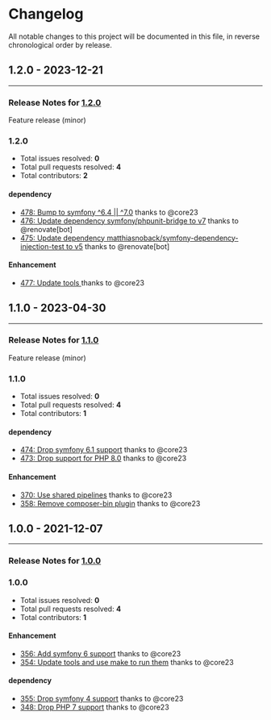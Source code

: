 # Changelog

All notable changes to this project will be documented in this file, in reverse chronological order by release.

## 1.2.0 - 2023-12-21


-----

### Release Notes for [1.2.0](https://github.com/nucleos/NucleosSetlistFmBundle/milestone/6)

Feature release (minor)

### 1.2.0

- Total issues resolved: **0**
- Total pull requests resolved: **4**
- Total contributors: **2**

#### dependency

 - [478: Bump to symfony ^6.4 || ^7.0](https://github.com/nucleos/NucleosSetlistFmBundle/pull/478) thanks to @core23
 - [476: Update dependency symfony/phpunit-bridge to v7](https://github.com/nucleos/NucleosSetlistFmBundle/pull/476) thanks to @renovate[bot]
 - [475: Update dependency matthiasnoback/symfony-dependency-injection-test to v5](https://github.com/nucleos/NucleosSetlistFmBundle/pull/475) thanks to @renovate[bot]

#### Enhancement

 - [477: Update tools ](https://github.com/nucleos/NucleosSetlistFmBundle/pull/477) thanks to @core23

## 1.1.0 - 2023-04-30


-----

### Release Notes for [1.1.0](https://github.com/nucleos/NucleosSetlistFmBundle/milestone/3)

Feature release (minor)

### 1.1.0

- Total issues resolved: **0**
- Total pull requests resolved: **4**
- Total contributors: **1**

#### dependency

 - [474: Drop symfony 6.1 support](https://github.com/nucleos/NucleosSetlistFmBundle/pull/474) thanks to @core23
 - [473: Drop support for PHP 8.0](https://github.com/nucleos/NucleosSetlistFmBundle/pull/473) thanks to @core23

#### Enhancement

 - [370: Use shared pipelines](https://github.com/nucleos/NucleosSetlistFmBundle/pull/370) thanks to @core23
 - [358: Remove composer-bin plugin](https://github.com/nucleos/NucleosSetlistFmBundle/pull/358) thanks to @core23

## 1.0.0 - 2021-12-07


-----

### Release Notes for [1.0.0](https://github.com/nucleos/NucleosSetlistFmBundle/milestone/1)



### 1.0.0

- Total issues resolved: **0**
- Total pull requests resolved: **4**
- Total contributors: **1**

#### Enhancement

 - [356: Add symfony 6 support](https://github.com/nucleos/NucleosSetlistFmBundle/pull/356) thanks to @core23
 - [354: Update tools and use make to run them](https://github.com/nucleos/NucleosSetlistFmBundle/pull/354) thanks to @core23

#### dependency

 - [355: Drop symfony 4 support](https://github.com/nucleos/NucleosSetlistFmBundle/pull/355) thanks to @core23
 - [348: Drop PHP 7 support](https://github.com/nucleos/NucleosSetlistFmBundle/pull/348) thanks to @core23

